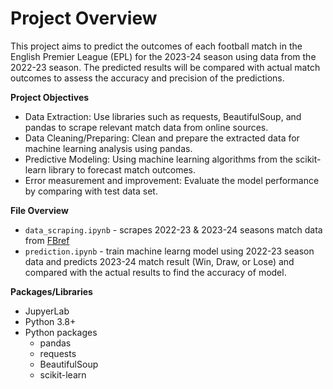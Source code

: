 # Project Overview

This project aims to predict the outcomes of each football match in the English Premier League (EPL) for the 2023-24 season using data from the 2022-23 season. The predicted results will be compared with actual match outcomes to assess the accuracy and precision of the predictions.

**Project Objectives**

* Data Extraction: Use libraries such as requests, BeautifulSoup, and pandas to scrape relevant match data from online sources.
* Data Cleaning/Preparing: Clean and prepare the extracted data for machine learning analysis using pandas.
* Predictive Modeling: Using machine learning algorithms from the scikit-learn library to forecast match outcomes.
* Error measurement and improvement: Evaluate the model performance by comparing with test data set.

**File Overview**
* `data_scraping.ipynb` - scrapes 2022-23 & 2023-24 seasons match data from [FBref](https://fbref.com/en/)
* `prediction.ipynb` - train machine learng model using 2022-23 season data and predicts 2023-24 match result (Win, Draw, or Lose) and compared with the actual results to find the accuracy of model.

**Packages/Libraries**
* JupyerLab
* Python 3.8+
* Python packages
    * pandas
    * requests
    * BeautifulSoup
    * scikit-learn